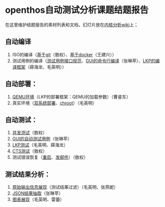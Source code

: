 # openthos自动测试分析课题结题报告
在这里维护结题报告的素材列表和文档，幻灯片放在[内核分析wiki](http://os.cs.tsinghua.edu.cn/research/kernel/Openthos4H170pro2016#A.2BZeVf1w-)上；

## 自动编译
1. ISO的编译（[基于git](compiler/git.md)（敖权）、[基于docker](compiler/docker.md)（王建兴））
1. 测试用例的编译（[测试用例接口规范](compiler/interface.md)、[GUI的命令行编译](compiler/gui.md)（张琳苹）、[LKP的编译框架](compiler/lkp.md)（薛海龙、毛英明））

## 自动部署：
1. [QEMU环境](deploy/qemu.md)（LKP的部署框架：QEMU的加载参数）（曹睿东）
1. 真实环境（[双系统部署](deploy/pair.md)、[chroot](deploy/chroot.md)）（毛英明）

## 自动测试：
1. [并发测试](test/concurrent.md)（敖权）
1. [GUI的自动测试用例](test/gui.md)（张琳苹）
1. [LKP测试](test/lkp.md)（毛英明、薛海龙）
1. [CTS测试](test/cts.md)（敖权）
1. 测试错误恢复（[重启](test/reboot.md)、[发邮件](test/email.md)）（敖权）

## 测试结果分析：
1. [原始输出信息展现](analysis/reveal.md)（测试结果过滤）（毛英明、张燕妮）
1. [JSON结果抽取](analysis/json.md)（张琳苹）
1. [图表展现](analysis/chart.md)（毛英明、雷蕾）
